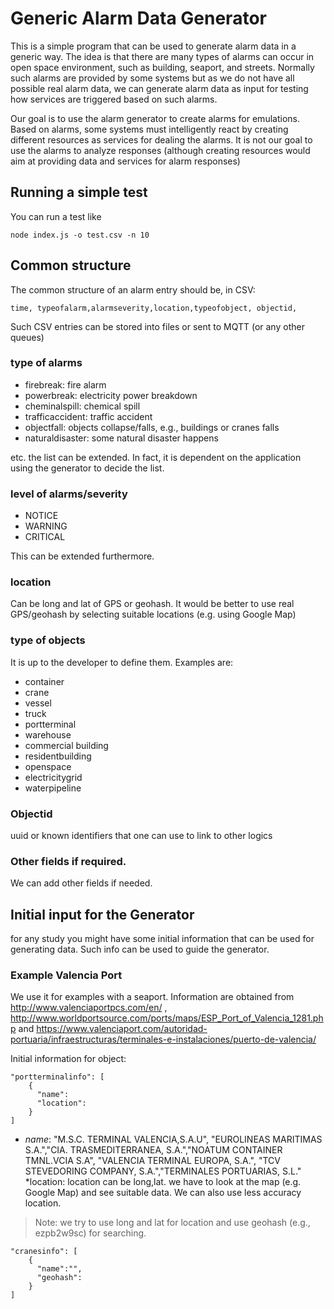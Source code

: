 # Generic Alarm Data Generator

This is a simple program that can be used to generate alarm data in a generic way. The idea is that there are many types of alarms can occur in open space environment, such as building, seaport, and streets. Normally such alarms are provided by some systems but as we do not have all possible real alarm data, we can generate alarm data as input for testing how services are triggered based on such alarms.

Our goal is to use the alarm generator to create alarms for emulations. Based on alarms, some systems must intelligently react by creating different resources as services for dealing the alarms. It is not our goal to use the alarms to analyze responses (although creating resources would aim at providing data and services for alarm responses)

## Running a simple test

You can run a test like 

```
node index.js -o test.csv -n 10
```

## Common structure

The common structure of an alarm entry should be, in CSV:
```
time, typeofalarm,alarmseverity,location,typeofobject, objectid,
```
Such CSV entries can be stored into files or sent to MQTT (or any other queues)


### type of alarms

*  firebreak: fire alarm
*  powerbreak: electricity power breakdown
*  cheminalspill: chemical spill
*  trafficaccident: traffic accident
*  objectfall: objects collapse/falls, e.g., buildings or cranes falls
*  naturaldisaster: some natural disaster happens

etc. the list can be extended. In fact, it is dependent on the application using the generator to decide the list.


### level of alarms/severity

* NOTICE
* WARNING
* CRITICAL

This can be extended furthermore.

### location

Can be long and lat of GPS or geohash. It would be better to use real GPS/geohash by selecting suitable locations (e.g. using Google Map)

### type of objects

It is up to the developer to define them. Examples are:

*  container
*  crane
*  vessel
*  truck
*  portterminal
*  warehouse
*  commercial building
*  residentbuilding
*  openspace
*  electricitygrid
*  waterpipeline

### Objectid

uuid or known identifiers that one can use to link to other logics

### Other fields if required.

We can add other fields if needed.

## Initial input for the Generator

for any study you might have some initial information that can be used for generating data. Such info can be used to guide the generator.

### Example Valencia Port

We use it for examples with a seaport. Information are obtained from http://www.valenciaportpcs.com/en/ , http://www.worldportsource.com/ports/maps/ESP_Port_of_Valencia_1281.php and https://www.valenciaport.com/autoridad-portuaria/infraestructuras/terminales-e-instalaciones/puerto-de-valencia/

Initial information for object:

```
"portterminalinfo": [
    {
      "name":
      "location":
    }
]
```

* *name*: "M.S.C. TERMINAL VALENCIA,S.A.U", "EUROLINEAS MARITIMAS S.A.","CIA. TRASMEDITERRANEA, S.A.","NOATUM CONTAINER TMNL.VCIA S.A", "VALENCIA TERMINAL EUROPA, S.A.", "TCV STEVEDORING COMPANY, S.A.","TERMINALES PORTUARIAS, S.L."
*location: location can be long,lat.  we have to look at the map (e.g. Google Map) and see suitable data. We can also use less accuracy location.

>Note: we try to use long and lat for location and use geohash (e.g., ezpb2w9sc) for searching.

```
"cranesinfo": [
    {
      "name":"",
      "geohash":
    }
]
```
